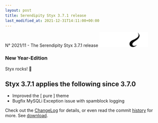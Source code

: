 ```yaml
---
layout: post
title: Serendipity Styx 3.7.1 release
last_modified_at: 2021-12-31T14:11:00+00:00
---
```


N° 2021/11 - The Serendipity Styx 3.7.1 release <img class="php8" src="/i/b/logo_php8_1.svg" alt="php8" width="160" height="48">

### New Year-Edition

Styx rocks! 🚀

## Styx 3.7.1 applies the following since 3.7.0

  - Improved the [ pure ] theme
  - Bugfix MySQLi Exception issue with spamblock logging

Check out the [ChangeLog](https://github.com/ophian/styx/blob/3.7.1/docs/NEWS) for details, or even read the commit [history](https://github.com/ophian/styx/commits/3.7.1) for more. See [download](https://github.com/ophian/styx/releases/tag/3.7.1).
